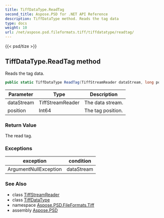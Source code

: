 ```yaml
---
title: TiffDataType.ReadTag
second_title: Aspose.PSD for .NET API Reference
description: TiffDataType method. Reads the tag data
type: docs
weight: 10
url: /net/aspose.psd.fileformats.tiff/tiffdatatype/readtag/
---
```

{{< psd/tize >}}
## TiffDataType.ReadTag method

Reads the tag data.

```csharp
public static TiffDataType ReadTag(TiffStreamReader dataStream, long position)
```

| Parameter | Type | Description |
| --- | --- | --- |
| dataStream | TiffStreamReader | The data stream. |
| position | Int64 | The tag position. |

### Return Value

The read tag.

### Exceptions

| exception | condition |
| --- | --- |
| ArgumentNullException | dataStream |

### See Also

* class [TiffStreamReader](../../../aspose.psd.fileformats.tiff.filemanagement/tiffstreamreader/)
* class [TiffDataType](../)
* namespace [Aspose.PSD.FileFormats.Tiff](../../../aspose.psd.fileformats.tiff/)
* assembly [Aspose.PSD](../../../)


